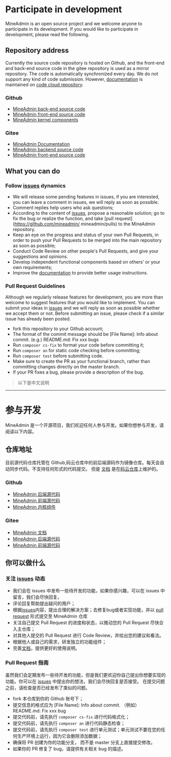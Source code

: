 # Participate in development

MineAdmin is an open source project and we welcome anyone to participate in its development. If you would like to participate in development, please read the following.

## Repository address

Currently the source code repository is hosted on Github, and the front-end and back-end source code in the gitee repository is used as a mirror repository. The code is automatically synchronized every day. We do not support any kind of code submission.
However, [documentation](https://doc.mineadmin.com/) is maintained on [code cloud repository](https://gitee.com/mineadmin/mineadmin-doc).

### Github

* [MineAdmin back-end source code](https://github.com/mineadmin/mineadmin)
* [MineAdmin front-end source code](https://github.com/mineadmin/mineadmin-vue)
* [MineAdmin kernel components](https://github.com/mineadmin/components)

### Gitee

* [MineAdmin Documentation](https://gitee.com/mineadmin/mineadmin-doc)
* [MineAdmin backend source code](https://gitee.com/mineadmin/mineadmin)
* [MineAdmin front-end source code](https://gitee.com/mineadmin/mineadmin-vue)


## What you can do

### Follow [issues](https://github.com/mineadmin/mineadmin/issues) dynamics

* We will release some pending features in issues, if you are interested, you can leave a comment in issues, we will reply as soon as possible.
* Comment replies help users who ask questions;
* According to the content of [issues](https://github.com/mineadmin/mineadmin/issues), propose a reasonable solution; go to fix the bug or realize the function, and take [pull request](https://github.com/mineadmin/ mineadmin/pulls) to the MineAdmin repository.
* Keep an eye on the progress and status of your own Pull Requests, in order to push your Pull Requests to be merged into the main repository as soon as possible;
* Conduct Code Review on other people's Pull Requests, and give your suggestions and opinions.
* Develop independent functional components based on others' or your own requirements;
* Improve the [documentation](https://gitee.com/mineadmin/mineadmin-doc) to provide better usage instructions.

### Pull Request Guidelines

Although we regularly release features for development, you are more than welcome to suggest features that you would like to implement. You can submit your ideas in [issues](https://github.com/mineadmin/mineadmin/issues) and we will reply as soon as possible whether we accept them or not.
Before submitting an issue, please check if a similar issue has already been posted.

* fork this repository to your Github account;
* The format of the commit message should be [File Name]: Info about commit. (e.g.) README.md: Fix xxx bugs
* Run `composer cs-fix` to format your code before committing it;
* Run `composer an` for static code checking before committing;
* Run `composer test` before submitting code.
* Make sure to create the PR as your functional branch, rather than committing changes directly on the master branch.
* If your PR fixes a bug, please provide a description of the bug.

> 以下是中文说明
---

# 参与开发

MineAdmin 是一个开源项目，我们欢迎任何人参与开发。如果你想参与开发，请阅读以下内容。

## 仓库地址

目前源代码仓库托管在 Github,码云仓库中的前后端源码作为镜像仓库。每天会自动同步代码。不支持任何形式的代码提交。
但是 [文档](https://doc.mineadmin.com/) 是在[码云仓库](https://gitee.com/mineadmin/mineadmin-doc)上维护的。

### Github

* [MineAdmin 后端源代码](https://github.com/mineadmin/mineadmin)
* [MineAdmin 前端源代码](https://github.com/mineadmin/mineadmin-vue)
* [MineAdmin 内核组件](https://github.com/mineadmin/components)

### Gitee

* [MineAdmin 文档](https://gitee.com/mineadmin/mineadmin-doc)
* [MineAdmin 后端源代码](https://gitee.com/mineadmin/mineadmin)
* [MineAdmin 前端源代码](https://gitee.com/mineadmin/mineadmin-vue)


## 你可以做什么

### 关注 [issues](https://github.com/mineadmin/mineadmin/issues) 动态

* 我们会在 issues 中发布一些待开发的功能，如果你感兴趣，可以在 issues 中留言，我们会尽快回复。
* 评论回复帮助提出疑问的用户；
* 根据[issues](https://github.com/mineadmin/mineadmin/issues)内容，提出合理的解决方案；去修复bug或者实现功能，并以 [pull request](https://github.com/mineadmin/mineadmin/pulls) 形式提交至 MineAdmin 仓库
* 关注自己提交 Pull Request 的进度和状态，以推动您的 Pull Request 尽快合入主仓库；
* 对其他人提交的 Pull Request 进行 Code Review，并给出您的建议和看法。
* 根据他人或自己的需求，研发独立的功能组件；
* 完善[文档](https://gitee.com/mineadmin/mineadmin-doc)，提供更好的使用说明。

###  Pull Request 指南

虽然我们会定期发布一些待开发的功能，但是我们更欢迎你自己提出你想要实现的功能。你可以在 [issues](https://github.com/mineadmin/mineadmin/issues) 中提出你的想法，我们会尽快回复是否接受。
在提交问题之前，请检查是否已经发布了类似的问题。

* fork 本仓库到你的 Github 账号下；
* 提交信息的格式应为 [File Name]: Info about commit. （例如） README.md: Fix xxx bug
* 提交代码前，请先执行 `composer cs-fix` 进行代码格式化；
* 提交代码前，请先执行 `composer an` 进行代码静态检查；
* 提交代码前，请先执行 `composer test` 进行单元测试；单元测试不要在您的任何生产环境上运行，因为它会删除添加数据；
* 确保将 PR 创建为你的功能分支， 而不是 master 分支上直接提交修改。
* 如果你的 PR 修复了 bug，请提供有关相关 bug 的描述。
